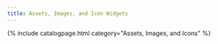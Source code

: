 ```yaml
---
title: Assets, Images, and Icon Widgets
---
```

{% include catalogpage.html category="Assets, Images, and Icons" %}
